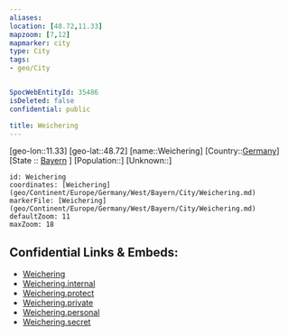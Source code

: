 ```yaml
---
aliases: 
location: [48.72,11.33]
mapzoom: [7,12] 
mapmarker: city 
type: City
tags:
- geo/City


SpocWebEntityId: 35486
isDeleted: false
confidential: public

title: Weichering
---
```

[geo-lon::11.33]
[geo-lat::48.72]
[name::Weichering]
[Country::[Germany](geo/Continent/Europe/Germany.md)]
[State :: [Bayern](geo/Continent/Europe/Germany/West/Bayern.md) ]
[Population::]
[Unknown::]


```leaflet
id: Weichering
coordinates: [Weichering](geo/Continent/Europe/Germany/West/Bayern/City/Weichering.md)
markerFile: [Weichering](geo/Continent/Europe/Germany/West/Bayern/City/Weichering.md)
defaultZoom: 11 
maxZoom: 18
```


## Confidential Links & Embeds: 
- [Weichering](../../../../../../../../_public/geo/Continent/Europe/Germany/West/Bayern/City/Weichering.md) 
- [Weichering.internal](../../../../../../../../_internal/geo/Continent/Europe/Germany/West/Bayern/City/Weichering.internal.md) 
- [Weichering.protect](../../../../../../../../_protect/geo/Continent/Europe/Germany/West/Bayern/City/Weichering.protect.md) 
- [Weichering.private](../../../../../../../../_private/geo/Continent/Europe/Germany/West/Bayern/City/Weichering.private.md) 
- [Weichering.personal](../../../../../../../../_personal/geo/Continent/Europe/Germany/West/Bayern/City/Weichering.personal.md) 
- [Weichering.secret](../../../../../../../../_secret/geo/Continent/Europe/Germany/West/Bayern/City/Weichering.secret.md) 

